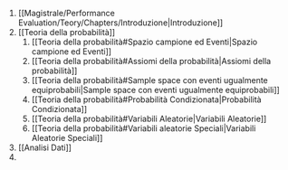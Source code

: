 1. [[Magistrale/Performance Evaluation/Teory/Chapters/Introduzione|Introduzione]]
2. [[Teoria della probabilità]]
	1. [[Teoria della probabilità#Spazio campione ed Eventi|Spazio campione ed Eventi]]
	2. [[Teoria della probabilità#Assiomi della probabilità|Assiomi della probabilità]]
	3. [[Teoria della probabilità#Sample space con eventi ugualmente equiprobabili|Sample space con eventi ugualmente equiprobabili]]
	4. [[Teoria della probabilità#Probabilità Condizionata|Probabilità Condizionata]]
	5. [[Teoria della probabilità#Variabili Aleatorie|Variabili Aleatorie]]
	6. [[Teoria della probabilità#Variabili aleatorie Speciali|Variabili Aleatorie Speciali]]
3. [[Analisi Dati]]
4. 